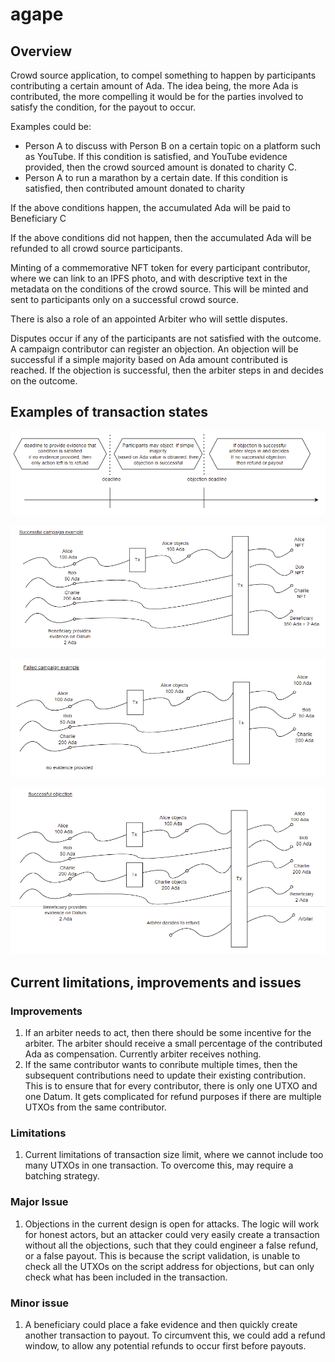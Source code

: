 # agape

## Overview
Crowd source application, to compel something to happen by participants contributing a certain amount of Ada. The idea being, the more Ada is contributed, the more compelling it would be for the parties involved to satisfy the condition, for the payout to occur. 

Examples could be:
 - Person A to discuss with Person B on a certain topic on a platform such as YouTube. If this condition is satisfied, and YouTube evidence provided, then the crowd sourced amount is donated to charity C.
 - Person A to run a marathon by a certain date. If this condition is satisfied, then contributed amount donated to charity

If the above conditions happen, the accumulated Ada will be paid to Beneficiary C

If the above conditions did not happen, then the accumulated Ada will be refunded to all crowd source participants.

Minting of a commemorative NFT token for every participant contributor, where we can link to an IPFS photo, and with descriptive text in the metadata on the conditions of the crowd source. This will be minted and sent to participants only on a successful crowd source.

There is also a role of an appointed Arbiter who will settle disputes.

Disputes occur if any of the participants are not satisfied with the outcome. A campaign contributor can register an objection. An objection will be successful if a simple majority based on Ada amount contributed is reached. If the objection is successful, then the arbiter steps in and decides on the outcome.

## Examples of transaction states

![Overview](./img/overview.png)

![Succes](./img/success.png)

![Failed](./img/failed.png)

![Successful objection](./img/successfulobject.png)


## Current limitations, improvements and issues

### Improvements
1. If an arbiter needs to act, then there should be some incentive for the arbiter. The arbiter should receive a small percentage of the contributed Ada as compensation. Currently arbiter receives nothing.
2. If the same contributor wants to conribute multiple times, then the subsequent contributions need to update their existing contribution. This is to ensure that for every contributor, there is only one UTXO and one Datum. It gets complicated for refund purposes if there are multiple UTXOs from the same contributor.

### Limitations
1. Current limitations of transaction size limit, where we cannot include too many UTXOs in one transaction. To overcome this, may require a batching strategy.

### Major Issue
1. Objections in the current design is open for attacks. The logic will work for honest actors, but an attacker could very easily create a transaction without all the objections, such that they could engineer a false refund, or a false payout. This is because the script validation, is unable to check all the UTXOs on the script address for objections, but can only check what has been included in the transaction.

### Minor issue
1. A beneficiary could place a fake evidence and then quickly create another transaction to payout. To circumvent this, we could add a refund window, to allow any potential refunds to occur first before payouts.




